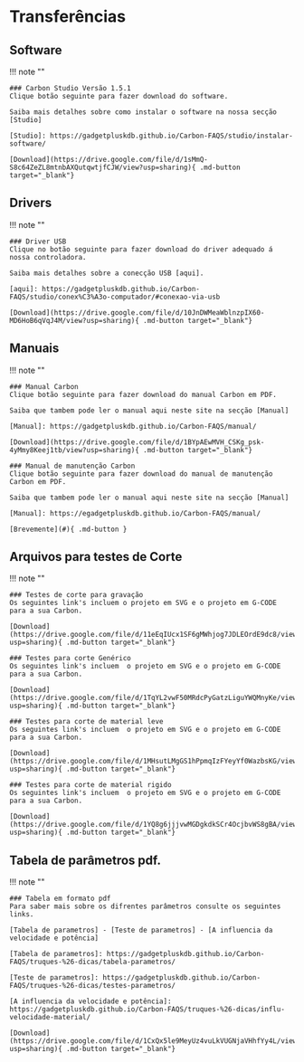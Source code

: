# Transferências

## Software

!!! note ""

    ### Carbon Studio Versão 1.5.1
    Clique botão seguinte para fazer download do software.
    
    Saiba mais detalhes sobre como instalar o software na nossa secção [Studio]

    [Studio]: https://gadgetpluskdb.github.io/Carbon-FAQS/studio/instalar-software/

    [Download](https://drive.google.com/file/d/1sMmQ-S8c64ZeZL8mtnbAXQutqwtjfCJW/view?usp=sharing){ .md-button target="_blank"}

## Drivers

!!! note ""

    ### Driver USB
    Clique no botão seguinte para fazer download do driver adequado á nossa controladora.

    Saiba mais detalhes sobre a conecção USB [aqui].

    [aqui]: https://gadgetpluskdb.github.io/Carbon-FAQS/studio/conex%C3%A3o-computador/#conexao-via-usb

    [Download](https://drive.google.com/file/d/10JnDWMeaWblnzpIX60-MD6HoB6qVqJ4M/view?usp=sharing){ .md-button target="_blank"}
    
## Manuais

!!! note ""

    ### Manual Carbon
    Clique botão seguinte para fazer download do manual Carbon em PDF.
    
    Saiba que tambem pode ler o manual aqui neste site na secção [Manual]

    [Manual]: https://gadgetpluskdb.github.io/Carbon-FAQS/manual/

    [Download](https://drive.google.com/file/d/1BYpAEwMVH_CSKg_psk-4yMmy8Keej1tb/view?usp=sharing){ .md-button target="_blank"}

    ### Manual de manutenção Carbon
    Clique botão seguinte para fazer download do manual de manutenção Carbon em PDF.
    
    Saiba que tambem pode ler o manual aqui neste site na secção [Manual]

    [Manual]: https://egadgetpluskdb.github.io/Carbon-FAQS/manual/

    [Brevemente](#){ .md-button }

## Arquivos para testes de Corte

!!! note ""

    ### Testes de corte para gravação
    Os seguintes link's incluem o projeto em SVG e o projeto em G-CODE para a sua Carbon.

    [Download](https://drive.google.com/file/d/11eEqIUcx1SF6gMWhjog7JDLEOrdE9dc8/view?usp=sharing){ .md-button target="_blank"}

    ### Testes para corte Genérico
    Os seguintes link's incluem  o projeto em SVG e o projeto em G-CODE para a sua Carbon.

    [Download](https://drive.google.com/file/d/1TqYL2vwF50MRdcPyGatzLiguYWQMnyKe/view?usp=sharing){ .md-button target="_blank"}

    ### Testes para corte de material leve
    Os seguintes link's incluem  o projeto em SVG e o projeto em G-CODE para a sua Carbon.

    [Download](https://drive.google.com/file/d/1MHsutLMgGS1hPpmqIzFYeyYf0WazbsKG/view?usp=sharing){ .md-button target="_blank"}

    ### Testes para corte de material rigido
    Os seguintes link's incluem  o projeto em SVG e o projeto em G-CODE para a sua Carbon.

    [Download](https://drive.google.com/file/d/1YQ8g6jjjvwMGDgkdkSCr4OcjbvWS8gBA/view?usp=sharing){ .md-button target="_blank"} 

## Tabela de parâmetros pdf.

!!! note ""

    ### Tabela em formato pdf
    Para saber mais sobre os difrentes parâmetros consulte os seguintes links. 

    [Tabela de parametros] - [Teste de parametros] - [A influencia da velocidade e potência]

    [Tabela de parametros]: https://gadgetpluskdb.github.io/Carbon-FAQS/truques-%26-dicas/tabela-parametros/
    
    [Teste de parametros]: https://gadgetpluskdb.github.io/Carbon-FAQS/truques-%26-dicas/testes-parametros/
    
    [A influencia da velocidade e potência]: https://gadgetpluskdb.github.io/Carbon-FAQS/truques-%26-dicas/influ-velocidade-material/

    [Download](https://drive.google.com/file/d/1CxQx5le9MeyUz4vuLkVUGNjaVHhfYy4L/view?usp=sharing){ .md-button target="_blank"}     